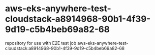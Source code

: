 # aws-eks-anywhere-test-cloudstack-a8914968-90b1-4f39-9d19-c5b4beb69a82-68
repository for use with E2E test job aws-eks-anywhere-test-cloudstack:a8914968-90b1-4f39-9d19-c5b4beb69a82-68
